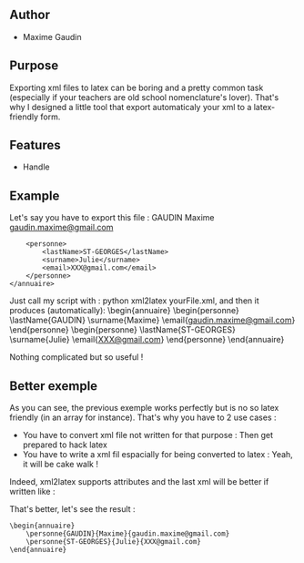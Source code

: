 Author
------
* Maxime Gaudin

Purpose
-------
Exporting xml files to latex can be boring and a pretty common task (especially if your teachers are old school nomenclature's lover).
That's why I designed a little tool that export automaticaly your xml to a latex-friendly form.

Features
--------
* Handle 

Example
-------
Let's say you have to export this file :
	<annuaire>
		<personne>
			<lastName>GAUDIN</lastName>
			<surname>Maxime</surname>
			<email>gaudin.maxime@gmail.com</email>
		</personne>
		
		<personne>
			<lastName>ST-GEORGES</lastName>
			<surname>Julie</surname>
			<email>XXX@gmail.com</email>
		</personne>
	</annuaire>

Just call my script with : python xml2latex yourFile.xml, and then it produces (automatically):
	\begin{annuaire}
		\begin{personne}
			\lastName{GAUDIN}
			\surname{Maxime}
			\email{gaudin.maxime@gmail.com}
		\end{personne}
		\begin{personne}
			\lastName{ST-GEORGES}
			\surname{Julie}
			\email{XXX@gmail.com}
		\end{personne}
	\end{annuaire}


Nothing complicated but so useful !

Better exemple
--------------
As you can see, the previous exemple works perfectly but is no so latex friendly (in an array for instance). 
That's why you have to 2 use cases :
- You have to convert xml file not written for that purpose : Then get prepared to hack latex
- You have to write a xml fil espacially for being converted to latex : Yeah, it will be cake walk !

Indeed, xml2latex supports attributes and the last xml will be better if written like :
	<annuaire>
		<personne lastName="GAUDIN" surname="Maxime" email="gaudin.maxime@gmail.com"/>
		<personne lastName="ST-GEORGES" surname="Julie" email="XXX@gmail.com"/> 
	</annuaire>

That's better, let's see the result :

	\begin{annuaire}
		\personne{GAUDIN}{Maxime}{gaudin.maxime@gmail.com}
		\personne{ST-GEORGES}{Julie}{XXX@gmail.com}
	\end{annuaire}

